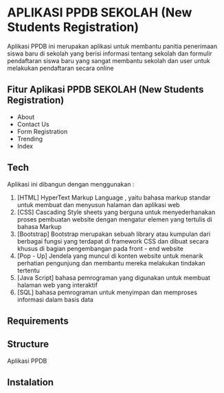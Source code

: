 # APLIKASI PPDB SEKOLAH (New Students Registration)
Aplikasi PPDB ini merupakan aplikasi untuk membantu panitia penerimaan siswa baru di sekolah yang berisi informasi tentang sekolah dan formulir pendaftaran siswa baru yang sangat membantu sekolah dan user untuk melakukan pendaftaran secara online

## Fitur Aplikasi PPDB SEKOLAH (New Students Registration)
- About
- Contact Us
- Form Registration
- Trending
- Index

## Tech
Aplikasi ini dibangun dengan menggunakan :
1. [HTML] HyperText Markup Language , yaitu bahasa markup standar untuk membuat dan menyusun halaman dan aplikasi web
2. [CSS] Cascading Style sheets yang berguna untuk menyederhanakan proses pembuatan website dengan mengatur elemen yang tertulis di bahasa Markup
3. [Bootstrap] Bootstrap merupakan sebuah library atau kumpulan dari berbagai fungsi yang terdapat di framework CSS dan dibuat secara khusus di bagian pengembangan pada front - end website
4. [Pop - Up] Jendela yang muncul di konten website untuk menarik perhatian pengunjung dan membantu mereka melakukan tindakan tertentu
5. [Java Script] bahasa pemrograman yang digunakan untuk membuat halaman web yang interaktif
6. [SQL] bahasa pemrograman untuk menyimpan dan memproses informasi dalam basis data
   
## Requirements


## Structure
Aplikasi PPDB





## Instalation
